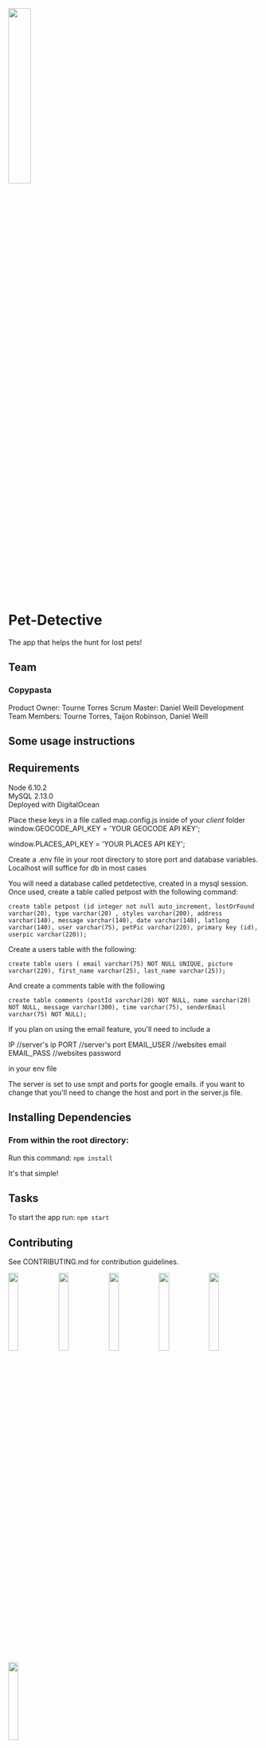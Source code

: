 <img src="https://www.shareicon.net/data/512x512/2015/10/10/653854_print_512x512.png" width="30%" />

# Pet-Detective
The app that helps the hunt for lost pets!
## Team
### Copypasta

Product Owner: Tourne Torres
Scrum Master: Daniel Weill
Development Team Members: Tourne Torres, Taijon Robinson, Daniel Weill

## Some usage instructions
## Requirements
Node 6.10.2 \
MySQL 2.13.0 \
Deployed with DigitalOcean 

Place these keys in a file called map.config.js inside of your *client* folder
window.GEOCODE_API_KEY = 'YOUR GEOCODE API KEY';

window.PLACES_API_KEY = 'YOUR PLACES API KEY';

Create a .env file in your root directory to store port and database variables. Localhost will suffice for db in most cases

You will need a database called petdetective, created in a mysql session. Once used, create a table called petpost with the following command: 

`create table petpost (id integer not null auto_increment, lostOrFound varchar(20), type varchar(20) , styles varchar(200), address varchar(140), message varchar(140), date varchar(140), latlong varchar(140), user varchar(75), petPic varchar(220), primary key (id), userpic varchar(220));`

Create a users table with the following:

`create table users ( email varchar(75) NOT NULL UNIQUE, picture varchar(220), first_name varchar(25), last_name varchar(25));`

And create a comments table with the following

`create table comments (postId varchar(20) NOT NULL, name varchar(20) NOT NULL, message varchar(300), time varchar(75), senderEmail varchar(75) NOT NULL);`

If you plan on using the email feature, you'll need to include a

IP //server's ip
PORT //server's port
EMAIL_USER //websites email
EMAIL_PASS //websites password

in your env file

The server is set to use smpt and ports for google emails. if you want to change that you'll need to change
the host and port in the server.js file.


## Installing Dependencies

### From within the root directory:
Run this command:
`npm install`

It's that simple!
## Tasks
To start the app run: `npm start`

## Contributing

See CONTRIBUTING.md for contribution guidelines.

<img src="http://www.pngall.com/wp-content/uploads/2016/05/MySQL-Logo.png" width="20%"><img src="https://i1.wp.com/www.helloworldforbeginners.com/wp-content/uploads/2017/01/node-express.png?resize=365%2C201" width="20%"><img src="https://encrypted-tbn0.gstatic.com/images?q=tbn:ANd9GcT-BLdbYkpNZFei4Ok3tusGUT6hl3sy-QEHWuWPAIugq4cEoq3e" width="20%"><img src="http://topdogsocialmedia.com/wp-content/uploads/2012/01/Google-Places-Listing.png" width="20%"><img src="https://www.digitalocean.com/assets/media/logos-badges/png/DO_Logo_Vertical_Blue-6321464d.png" width="20%"><img src="https://cloudinary-res.cloudinary.com/image/upload/c_scale,fl_attachment,w_500/v1/logo/for_white_bg/cloudinary_vertical_logo_for_white_bg.png" width="20%">
